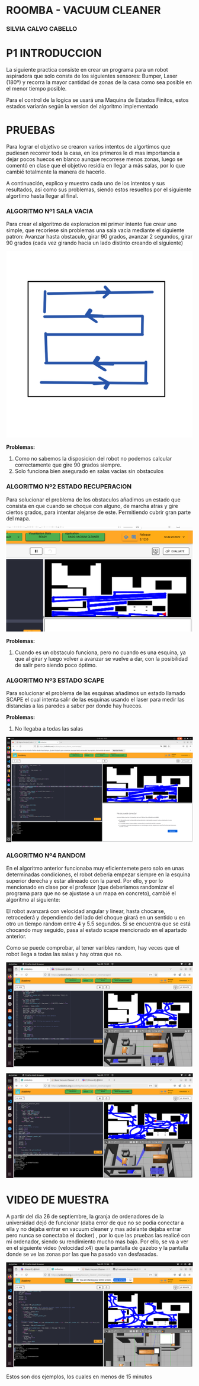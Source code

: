# ROOMBA - VACUUM CLEANER
### SILVIA CALVO CABELLO

# P1 INTRODUCCION
La siguiente practica consiste en crear un programa para un robot aspiradora que solo consta de los siguientes sensores: Bumper, Laser (180º) y recorra la mayor cantidad de zonas de la casa como sea posible en el menor tiempo posible.

Para el control de la logica se usará una Maquina de Estados Finitos, estos estados variarán según la version del algoritmo implementado

# PRUEBAS
Para lograr el objetivo se crearon varios intentos de algortimos que pudiesen recorrer toda la casa, en los primeros le di mas importancia a dejar pocos huecos en blanco aunque recorrese menos zonas, luego se comentó en clase que el objetivo residia en llegar a más salas, por lo que cambié totalmente la manera de hacerlo.

A continuación, explico y muestro cada uno de los intentos y sus resultados, asi como sus problemas, siendo estos resueltos por el siguiente algortimo hasta llegar al final.

### ALGORITMO Nº1 SALA VACIA
Para crear el algoritmo de exploracion mi primer intento fue crear uno simple, que recoriese sin problemas una sala vacia mediante el siguiente patron: 
Avanzar hasta obstaculo, girar 90 grados, avanzar 2 segundos, girar 90 grados (cada vez girando hacia un lado distinto creando el siguiente)

![patron de dibujo](Photo1.jpeg)


**Problemas:** 

1. Como no sabemos la disposicion del robot no podemos calcular correctamente que gire 90 grados siempre. 
2. Solo funciona bien asegurado en salas vacias sin obstaculos



### ALGORITMO Nº2 ESTADO RECUPERACION
Para solucionar el problema de los obstaculos añadimos un estado que consista en que cuando se choque con alguno, de marcha atras y gire ciertos grados, para intentar alejarse de este. Permitiendo cubrir gran parte del mapa. 

![Foto del mapa](Photo2.png)

**Problemas:** 
1. Cuando es un obstaculo funciona, pero no cuando es una esquina, ya que al girar y luego volver a avanzar se vuelve a dar, con la posibilidad de salir pero siendo poco óptimo.



### ALGORITMO Nº3 ESTADO SCAPE 
Para solucionar el problema de las esquinas añadimos un estado llamado SCAPE el cual intenta salir de las esquinas usando el laser para medir las distancias a las paredes a saber por donde hay huecos. 

**Problemas:** 
1. No llegaba a todas las salas


 ![Foto del mapa](Photo3.png)

 ### ALGORITMO Nº4 RANDOM
En el algoritmo anterior funcionaba muy eficientemete pero solo en unas determinadas condiciones, el robot deberia empezar siempre en la esquina superior derecha y estar alineado con la pared. Por ello, y por lo mencionado en clase por el profesor (que deberiamos randomizar el programa para que no se ajustase a un mapa en concreto), cambié el algoritmo al siguiente:

El robot avanzará con velocidad angular y linear, hasta chocarse, retrocederá y dependiendo del lado del choque girará en un sentido u en otro un tiempo random entre 4 y 5.5 segundos. Si se encuentra que se está chocando muy seguido, pasa al estado scape mencionado en el apartado anterior.

Como se puede comprobar, al tener varibles random, hay veces que el robot llega a todas las salas y hay otras que no.

![Foto del mapa](Photo_finish.png)

 ![Foto del mapa](Photo_finish1.png)
 
# VIDEO DE MUESTRA

A partir del dia 26 de septiembre, la granja de ordenadores de la universidad dejó de funcionar (daba error de que no se podia conectar a ella y no dejaba entrar en vacuum cleaner y mas adelante dejaba entrar pero nunca se conectaba el docker) , por lo que las pruebas las realicé con mi ordenador, siendo su rendimiento mucho mas bajo. Por ello, se va a ver en el siguiente video (velocidad x4) que la pantalla de gazebo y la pantalla donde se ve las zonas por las que ha pasado van desfasadas. 


 ![Foto del mapa](Photo_finish2.png)

Estos son dos ejemplos, los cuales en menos de 15 minutos 

